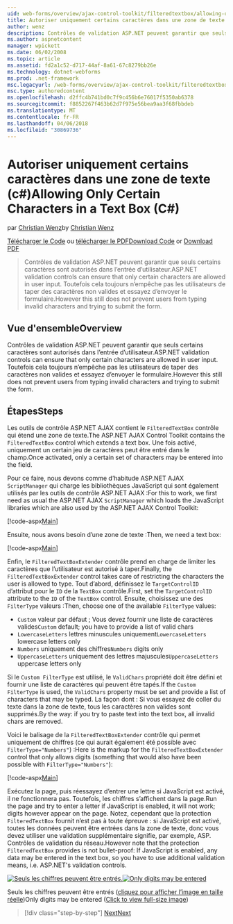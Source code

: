 ```yaml
---
uid: web-forms/overview/ajax-control-toolkit/filteredtextbox/allowing-only-certain-characters-in-a-text-box-cs
title: Autoriser uniquement certains caractères dans une zone de texte (c#) | Documents Microsoft
author: wenz
description: Contrôles de validation ASP.NET peuvent garantir que seuls certains caractères sont autorisés dans l’entrée d’utilisateur. Toutefois cela toujours n’empêche pas les utilisateurs de la saisie non valides...
ms.author: aspnetcontent
manager: wpickett
ms.date: 06/02/2008
ms.topic: article
ms.assetid: fd2a1c52-d717-44af-8a61-67c8279bb26e
ms.technology: dotnet-webforms
ms.prod: .net-framework
msc.legacyurl: /web-forms/overview/ajax-control-toolkit/filteredtextbox/allowing-only-certain-characters-in-a-text-box-cs
msc.type: authoredcontent
ms.openlocfilehash: d2ffc4b741bd0c7f9c456b6e76017f5350ab6378
ms.sourcegitcommit: f8852267f463b62d7f975e56bea9aa3f68fbbdeb
ms.translationtype: MT
ms.contentlocale: fr-FR
ms.lasthandoff: 04/06/2018
ms.locfileid: "30869736"
---
```

<a name="allowing-only-certain-characters-in-a-text-box-c"></a><span data-ttu-id="92ab7-104">Autoriser uniquement certains caractères dans une zone de texte (c#)</span><span class="sxs-lookup"><span data-stu-id="92ab7-104">Allowing Only Certain Characters in a Text Box (C#)</span></span>
====================
<span data-ttu-id="92ab7-105">par [Christian Wenz](https://github.com/wenz)</span><span class="sxs-lookup"><span data-stu-id="92ab7-105">by [Christian Wenz](https://github.com/wenz)</span></span>

<span data-ttu-id="92ab7-106">[Télécharger le Code](http://download.microsoft.com/download/4/c/2/4c2def7a-0d23-4055-91f9-1f18504167d7/FilteredTextBox0.cs.zip) ou [télécharger le PDF](http://download.microsoft.com/download/b/6/a/b6ae89ee-df69-4c87-9bfb-ad1eb2b23373/filteredtextbox0CS.pdf)</span><span class="sxs-lookup"><span data-stu-id="92ab7-106">[Download Code](http://download.microsoft.com/download/4/c/2/4c2def7a-0d23-4055-91f9-1f18504167d7/FilteredTextBox0.cs.zip) or [Download PDF](http://download.microsoft.com/download/b/6/a/b6ae89ee-df69-4c87-9bfb-ad1eb2b23373/filteredtextbox0CS.pdf)</span></span>

> <span data-ttu-id="92ab7-107">Contrôles de validation ASP.NET peuvent garantir que seuls certains caractères sont autorisés dans l’entrée d’utilisateur.</span><span class="sxs-lookup"><span data-stu-id="92ab7-107">ASP.NET validation controls can ensure that only certain characters are allowed in user input.</span></span> <span data-ttu-id="92ab7-108">Toutefois cela toujours n’empêche pas les utilisateurs de taper des caractères non valides et essayez d’envoyer le formulaire.</span><span class="sxs-lookup"><span data-stu-id="92ab7-108">However this still does not prevent users from typing invalid characters and trying to submit the form.</span></span>


## <a name="overview"></a><span data-ttu-id="92ab7-109">Vue d'ensemble</span><span class="sxs-lookup"><span data-stu-id="92ab7-109">Overview</span></span>

<span data-ttu-id="92ab7-110">Contrôles de validation ASP.NET peuvent garantir que seuls certains caractères sont autorisés dans l’entrée d’utilisateur.</span><span class="sxs-lookup"><span data-stu-id="92ab7-110">ASP.NET validation controls can ensure that only certain characters are allowed in user input.</span></span> <span data-ttu-id="92ab7-111">Toutefois cela toujours n’empêche pas les utilisateurs de taper des caractères non valides et essayez d’envoyer le formulaire.</span><span class="sxs-lookup"><span data-stu-id="92ab7-111">However this still does not prevent users from typing invalid characters and trying to submit the form.</span></span>

## <a name="steps"></a><span data-ttu-id="92ab7-112">Étapes</span><span class="sxs-lookup"><span data-stu-id="92ab7-112">Steps</span></span>

<span data-ttu-id="92ab7-113">Les outils de contrôle ASP.NET AJAX contient le `FilteredTextBox` contrôle qui étend une zone de texte.</span><span class="sxs-lookup"><span data-stu-id="92ab7-113">The ASP.NET AJAX Control Toolkit contains the `FilteredTextBox` control which extends a text box.</span></span> <span data-ttu-id="92ab7-114">Une fois activé, uniquement un certain jeu de caractères peut être entré dans le champ.</span><span class="sxs-lookup"><span data-stu-id="92ab7-114">Once activated, only a certain set of characters may be entered into the field.</span></span>

<span data-ttu-id="92ab7-115">Pour ce faire, nous devons comme d’habitude ASP.NET AJAX `ScriptManager` qui charge les bibliothèques JavaScript qui sont également utilisés par les outils de contrôle ASP.NET AJAX :</span><span class="sxs-lookup"><span data-stu-id="92ab7-115">For this to work, we first need as usual the ASP.NET AJAX `ScriptManager` which loads the JavaScript libraries which are also used by the ASP.NET AJAX Control Toolkit:</span></span>

[!code-aspx[Main](allowing-only-certain-characters-in-a-text-box-cs/samples/sample1.aspx)]

<span data-ttu-id="92ab7-116">Ensuite, nous avons besoin d’une zone de texte :</span><span class="sxs-lookup"><span data-stu-id="92ab7-116">Then, we need a text box:</span></span>

[!code-aspx[Main](allowing-only-certain-characters-in-a-text-box-cs/samples/sample2.aspx)]

<span data-ttu-id="92ab7-117">Enfin, le `FilteredTextBoxExtender` contrôle prend en charge de limiter les caractères que l’utilisateur est autorisé à taper.</span><span class="sxs-lookup"><span data-stu-id="92ab7-117">Finally, the `FilteredTextBoxExtender` control takes care of restricting the characters the user is allowed to type.</span></span> <span data-ttu-id="92ab7-118">Tout d’abord, définissez le `TargetControlID` d’attribut pour le `ID` de la `TextBox` contrôle.</span><span class="sxs-lookup"><span data-stu-id="92ab7-118">First, set the `TargetControlID` attribute to the `ID` of the `TextBox` control.</span></span> <span data-ttu-id="92ab7-119">Ensuite, choisissez une des `FilterType` valeurs :</span><span class="sxs-lookup"><span data-stu-id="92ab7-119">Then, choose one of the available `FilterType` values:</span></span>

- <span data-ttu-id="92ab7-120">`Custom` valeur par défaut ; Vous devez fournir une liste de caractères valides</span><span class="sxs-lookup"><span data-stu-id="92ab7-120">`Custom` default; you have to provide a list of valid chars</span></span>
- <span data-ttu-id="92ab7-121">`LowercaseLetters` lettres minuscules uniquement</span><span class="sxs-lookup"><span data-stu-id="92ab7-121">`LowercaseLetters` lowercase letters only</span></span>
- <span data-ttu-id="92ab7-122">`Numbers` uniquement des chiffres</span><span class="sxs-lookup"><span data-stu-id="92ab7-122">`Numbers` digits only</span></span>
- <span data-ttu-id="92ab7-123">`UppercaseLetters` uniquement des lettres majuscules</span><span class="sxs-lookup"><span data-stu-id="92ab7-123">`UppercaseLetters` uppercase letters only</span></span>

<span data-ttu-id="92ab7-124">Si le `Custom FilterType` est utilisé, le `ValidChars` propriété doit être défini et fournir une liste de caractères qui peuvent être tapés.</span><span class="sxs-lookup"><span data-stu-id="92ab7-124">If the `Custom FilterType` is used, the `ValidChars` property must be set and provide a list of characters that may be typed.</span></span> <span data-ttu-id="92ab7-125">La façon dont : Si vous essayez de coller du texte dans la zone de texte, tous les caractères non valides sont supprimés.</span><span class="sxs-lookup"><span data-stu-id="92ab7-125">By the way: if you try to paste text into the text box, all invalid chars are removed.</span></span>

<span data-ttu-id="92ab7-126">Voici le balisage de la `FilteredTextBoxExtender` contrôle qui permet uniquement de chiffres (ce qui aurait également été possible avec `FilterType="Numbers"`) :</span><span class="sxs-lookup"><span data-stu-id="92ab7-126">Here is the markup for the `FilteredTextBoxExtender` control that only allows digits (something that would also have been possible with `FilterType="Numbers"`):</span></span>

[!code-aspx[Main](allowing-only-certain-characters-in-a-text-box-cs/samples/sample3.aspx)]

<span data-ttu-id="92ab7-127">Exécutez la page, puis réessayez d’entrer une lettre si JavaScript est activé, il ne fonctionnera pas. Toutefois, les chiffres s’affichent dans la page.</span><span class="sxs-lookup"><span data-stu-id="92ab7-127">Run the page and try to enter a letter if JavaScript is enabled, it will not work; digits however appear on the page.</span></span> <span data-ttu-id="92ab7-128">Notez, cependant que la protection `FilteredTextBox` fournit n’est pas à toute épreuve : si JavaScript est activé, toutes les données peuvent être entrées dans la zone de texte, donc vous devez utiliser une validation supplémentaire signifie, par exemple, ASP. Contrôles de validation du réseau.</span><span class="sxs-lookup"><span data-stu-id="92ab7-128">However note that the protection `FilteredTextBox` provides is not bullet-proof: If JavaScript is enabled, any data may be entered in the text box, so you have to use additional validation means, i.e. ASP.NET's validation controls.</span></span>


<span data-ttu-id="92ab7-129">[![Seuls les chiffres peuvent être entrés.](allowing-only-certain-characters-in-a-text-box-cs/_static/image2.png)](allowing-only-certain-characters-in-a-text-box-cs/_static/image1.png)</span><span class="sxs-lookup"><span data-stu-id="92ab7-129">[![Only digits may be entered](allowing-only-certain-characters-in-a-text-box-cs/_static/image2.png)](allowing-only-certain-characters-in-a-text-box-cs/_static/image1.png)</span></span>

<span data-ttu-id="92ab7-130">Seuls les chiffres peuvent être entrés ([cliquez pour afficher l’image en taille réelle](allowing-only-certain-characters-in-a-text-box-cs/_static/image3.png))</span><span class="sxs-lookup"><span data-stu-id="92ab7-130">Only digits may be entered ([Click to view full-size image](allowing-only-certain-characters-in-a-text-box-cs/_static/image3.png))</span></span>

> [!div class="step-by-step"]
> [<span data-ttu-id="92ab7-131">Next</span><span class="sxs-lookup"><span data-stu-id="92ab7-131">Next</span></span>](allowing-only-certain-characters-in-a-text-box-vb.md)
